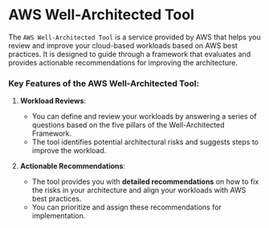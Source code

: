 # AWS Well-Architected Tool

The `AWS Well-Architected Tool` is a service provided by AWS that helps you review and improve your cloud-based workloads based on AWS best practices. It is designed to guide through a framework that evaluates and provides actionable recommendations for improving the architecture.

### Key Features of the AWS Well-Architected Tool:
1. **Workload Reviews**:
   - You can define and review your workloads by answering a series of questions based on the five pillars of the Well-Architected Framework.
   - The tool identifies potential architectural risks and suggests steps to improve the workload.

2. **Actionable Recommendations**:
   - The tool provides you with **detailed recommendations** on how to fix the risks in your architecture and align your workloads with AWS best practices.
   - You can prioritize and assign these recommendations for implementation.



